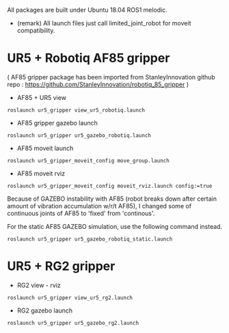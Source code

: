 All packages are built under Ubuntu 18.04 ROS1 melodic.

* (remark) All launch files just call limited_joint_robot for moveit compatibility.
 
# UR5 + Robotiq AF85 gripper
( AF85 gripper package has been imported from StanleyInnovation github repo : https://github.com/StanleyInnovation/robotiq_85_gripper )

 - AF85 + UR5 view  
```
roslaunch ur5_gripper view_ur5_robotiq.launch
```

 - AF85 gripper gazebo launch
```
roslaunch ur5_gripper ur5_gazebo_robotiq.launch
```

 - AF85 moveit launch
```
roslaunch ur5_gripper_moveit_config move_group.launch
```
 - AF85 moveit rviz

```
roslaunch ur5_gripper_moveit_config moveit_rviz.launch config:=true
```

Because of GAZEBO instability with AF85 (robot breaks down after certain amount of vibration accumulation w/r/t AF85), I changed some of continuous joints of AF85 to 'fixed' from 'continous'.

For the static AF85 GAZEBO simulation, use the following command instead.

```
roslaunch ur5_gripper ur5_gazebo_robotiq_static.launch
```

# UR5 + RG2 gripper

 - RG2 view - rviz
```
roslaunch ur5_gripper view_ur5_rg2.launch
```

 - RG2 gazebo launch
```
roslaunch ur5_gripper ur5_gazebo_rg2.launch
```


